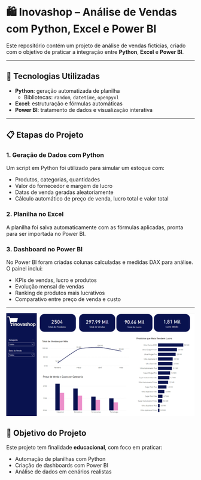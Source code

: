 # 🛍️ Inovashop – Análise de Vendas com Python, Excel e Power BI

Este repositório contém um projeto de análise de vendas fictícias, criado com o objetivo de praticar a integração entre **Python**, **Excel** e **Power BI**.

---

## 🔧 Tecnologias Utilizadas

- **Python**: geração automatizada de planilha  
  - Bibliotecas: `random`, `datetime`, `openpyxl`
- **Excel**: estruturação e fórmulas automáticas
- **Power BI**: tratamento de dados e visualização interativa

---

## 📋 Etapas do Projeto

### 1. Geração de Dados com Python
Um script em Python foi utilizado para simular um estoque com:
- Produtos, categorias, quantidades
- Valor do fornecedor e margem de lucro
- Datas de venda geradas aleatoriamente
- Cálculo automático de preço de venda, lucro total e valor total

### 2. Planilha no Excel
A planilha foi salva automaticamente com as fórmulas aplicadas, pronta para ser importada no Power BI.

### 3. Dashboard no Power BI
No Power BI foram criadas colunas calculadas e medidas DAX para análise. O painel inclui:
- KPIs de vendas, lucro e produtos
- Evolução mensal de vendas
- Ranking de produtos mais lucrativos
- Comparativo entre preço de venda e custo

---
![Captura de Tela](img/dash.PNG)

## 🎯 Objetivo do Projeto

Este projeto tem finalidade **educacional**, com foco em praticar:
- Automação de planilhas com Python
- Criação de dashboards com Power BI
- Análise de dados em cenários realistas
